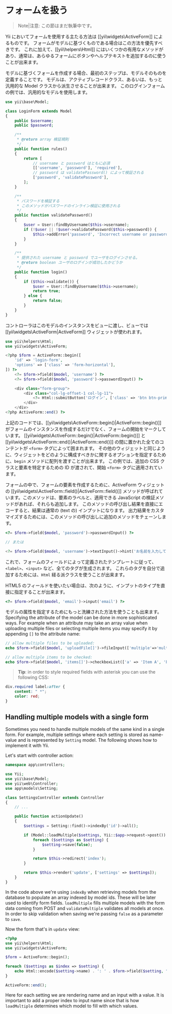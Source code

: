 フォームを扱う
==============

> Note|注意: この節はまだ執筆中です。

Yii においてフォームを使用する主たる方法は [[yii\widgets\ActiveForm]] によるものです。
フォームがモデルに基づくものである場合はこの方法を優先すべきです。
これに加えて、[[yii\helpers\Html]] にはいくつかの有用なメソッドがあり、通常は、あらゆるフォームにボタンやヘルプテキストを追加するのに使うことが出来ます。

モデルに基づくフォームを作成する場合、最初のステップは、モデルそのものを定義することです。
モデルは、アクティブレコードクラス、あるいは、もっと汎用的な Model クラスから派生させることが出来ます。
このログインフォームの例では、汎用的なモデルを使用します。

```php
use yii\base\Model;

class LoginForm extends Model
{
    public $username;
    public $password;

    /**
     * @return array 検証規則
     */
    public function rules()
    {
        return [
            // username と password はともに必須
            [['username', 'password'], 'required'],
            // password は validatePassword() によって検証される
            ['password', 'validatePassword'],
        ];
    }

    /**
     * パスワードを検証する
     * このメソッドがパスワードのインライン検証に使用される
     */
    public function validatePassword()
    {
        $user = User::findByUsername($this->username);
        if (!$user || !$user->validatePassword($this->password)) {
            $this->addError('password', 'Incorrect username or password.');
        }
    }

    /**
     * 提供された username と password でユーザをログインさせる。
     * @return boolean ユーザのログインが成功したかどうか
     */
    public function login()
    {
        if ($this->validate()) {
            $user = User::findByUsername($this->username);
            return true;
        } else {
            return false;
        }
    }
}
```

コントローラはこのモデルのインスタンスをビューに渡し、ビューでは [[yii\widgets\ActiveForm|ActiveForm]] ウィジェットが使われます。

```php
use yii\helpers\Html;
use yii\widgets\ActiveForm;

<?php $form = ActiveForm::begin([
    'id' => 'login-form',
    'options' => ['class' => 'form-horizontal'],
]) ?>
    <?= $form->field($model, 'username') ?>
    <?= $form->field($model, 'password')->passwordInput() ?>

    <div class="form-group">
        <div class="col-lg-offset-1 col-lg-11">
            <?= Html::submitButton('ログイン', ['class' => 'btn btn-primary']) ?>
        </div>
    </div>
<?php ActiveForm::end() ?>
```

上記のコードでは、[[yii\widgets\ActiveForm::begin()|ActiveForm::begin()]] がフォームのインスタンスを作成するだけでなく、フォームの開始をマークしています。
[[yii\widgets\ActiveForm::begin()|ActiveForm::begin()]] と [[yii\widgets\ActiveForm::end()|ActiveForm::end()]] の間に置かれた全てのコンテントが `<form>` タグによって囲まれます。
その他のウィジェットと同じように、ウィジェットをどのように構成すべきかに関するオプションを指定するために、`begin` メソッドに配列を渡すことが出来ます。
この例では、追加の CSS クラスと要素を特定するための ID が渡されて、開始 `<form>` タグに適用されています。

フォームの中で、フォームの要素を作成するために、ActiveForm ウィジェットの [[yii\widgets\ActiveForm::field()|ActiveForm::field()]] メソッドが呼ばれています。このメソッドは、要素のラベルと、適用できる JavaScript の検証メソッドがあれば、それらも追加します。
このメソッドの呼び出し結果を直接にエコーすると、結果は通常の (text の) インプットになります。
出力結果をカスタマイズするためには、このメソッドの呼び出しに追加のメソッドをチェーンします。

```php
<?= $form->field($model, 'password')->passwordInput() ?>

// または

<?= $form->field($model, 'username')->textInput()->hint('お名前を入力してください')->label('お名前') ?>
```

これで、フォームのフィールドによって定義されたテンプレートに従って、`<label>`、`<input>` など、全てのタグが生成されます。
これらのタグを自分で追加するためには、`Html` 経る派クラスを使うことが出来ます。

HTML5 のフィールドを使いたい場合は、次のように、インプットのタイプを直接に指定することが出来ます。

```php
<?= $form->field($model, 'email')->input('email') ?>
```

モデルの属性を指定するためにもっと洗練された方法を使うことも出来ます。
Specifying the attribute of the model can be done in more sophisticated ways. For example when an attribute may
take an array value when uploading multiple files or selecting multiple items you may specify it by appending `[]`
to the attribute name:

```php
// allow multiple files to be uploaded:
echo $form->field($model, 'uploadFile[]')->fileInput(['multiple'=>'multiple']);

// allow multiple items to be checked:
echo $form->field($model, 'items[]')->checkboxList(['a' => 'Item A', 'b' => 'Item B', 'c' => 'Item C']);
```

> **Tip**: in order to style required fields with asterisk you can use the following CSS:
>
```css
div.required label:after {
    content: " *";
    color: red;
}
```

Handling multiple models with a single form
-------------------------------------------

Sometimes you need to handle multiple models of the same kind in a single form. For example, multiple settings where
each setting is stored as name-value and is represented by `Setting` model. The
following shows how to implement it with Yii.

Let's start with controller action:

```php
namespace app\controllers;

use Yii;
use yii\base\Model;
use yii\web\Controller;
use app\models\Setting;

class SettingsController extends Controller
{
    // ...

    public function actionUpdate()
    {
        $settings = Setting::find()->indexBy('id')->all();

        if (Model::loadMultiple($settings, Yii::$app->request->post()) && Model::validateMultiple($settings)) {
            foreach ($settings as $setting) {
                $setting->save(false);
            }

            return $this->redirect('index');
        }

        return $this->render('update', ['settings' => $settings]);
    }
}
```

In the code above we're using `indexBy` when retrieving models from the database to populate an array indexed by model ids.
These will be later used to identify form fields. `loadMultiple` fills multiple models with the form data coming from POST
and `validateMultiple` validates all models at once. In order to skip validation when saving we're passing `false` as
a parameter to `save`.

Now the form that's in `update` view:

```php
<?php
use yii\helpers\Html;
use yii\widgets\ActiveForm;

$form = ActiveForm::begin();

foreach ($settings as $index => $setting) {
    echo Html::encode($setting->name) . ': ' . $form->field($setting, "[$index]value");
}

ActiveForm::end();
```

Here for each setting we are rendering name and an input with a value. It is important to add a proper index
to input name since that is how `loadMultiple` determines which model to fill with which values.
